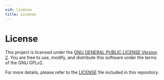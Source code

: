 ```yaml
---
uid: license
title: License
---
```


# License

This project is licensed under the [GNU GENERAL PUBLIC LICENSE Version 2](../../LICENSE). You are free to use, modify, and distribute this software under the terms of the GNU GPLv2.

For more details, please refer to the [LICENSE](../../LICENSE) file included in this repository.
